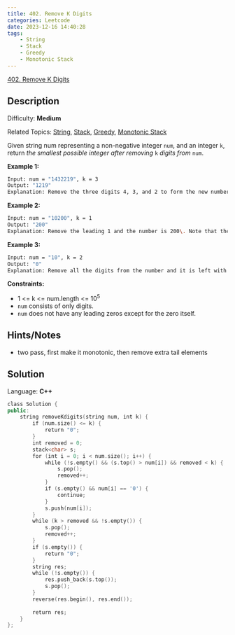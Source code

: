 ```yaml
---
title: 402. Remove K Digits
categories: Leetcode
date: 2023-12-16 14:40:28
tags:
    - String
    - Stack
    - Greedy
    - Monotonic Stack
---
```


[402\. Remove K Digits](https://leetcode.com/problems/remove-k-digits/)

## Description

Difficulty: **Medium**

Related Topics: [String](https://leetcode.com/tag/https://leetcode.com/tag/string//), [Stack](https://leetcode.com/tag/https://leetcode.com/tag/stack//), [Greedy](https://leetcode.com/tag/https://leetcode.com/tag/greedy//), [Monotonic Stack](https://leetcode.com/tag/https://leetcode.com/tag/monotonic-stack//)

Given string num representing a non-negative integer `num`, and an integer `k`, return _the smallest possible integer after removing_ `k` _digits from_ `num`.

**Example 1:**

```bash
Input: num = "1432219", k = 3
Output: "1219"
Explanation: Remove the three digits 4, 3, and 2 to form the new number 1219 which is the smallest.
```

**Example 2:**

```bash
Input: num = "10200", k = 1
Output: "200"
Explanation: Remove the leading 1 and the number is 200\. Note that the output must not contain leading zeroes.
```

**Example 3:**

```bash
Input: num = "10", k = 2
Output: "0"
Explanation: Remove all the digits from the number and it is left with nothing which is 0.
```

**Constraints:**

* 1 <= k <= num.length <= 10<sup>5</sup>
* `num` consists of only digits.
* `num` does not have any leading zeros except for the zero itself.

## Hints/Notes

* two pass, first make it monotonic, then remove extra tail elements

## Solution

Language: **C++**

```C++
class Solution {
public:
    string removeKdigits(string num, int k) {
        if (num.size() <= k) {
            return "0";
        }
        int removed = 0;
        stack<char> s;
        for (int i = 0; i < num.size(); i++) {
            while (!s.empty() && (s.top() > num[i]) && removed < k) {
                s.pop();
                removed++;
            }
            if (s.empty() && num[i] == '0') {
                continue;
            }
            s.push(num[i]);
        }
        while (k > removed && !s.empty()) {
            s.pop();
            removed++;
        }
        if (s.empty()) {
            return "0";
        }
        string res;
        while (!s.empty()) {
            res.push_back(s.top());
            s.pop();
        }
        reverse(res.begin(), res.end());
        
        return res;
    }
};
```
